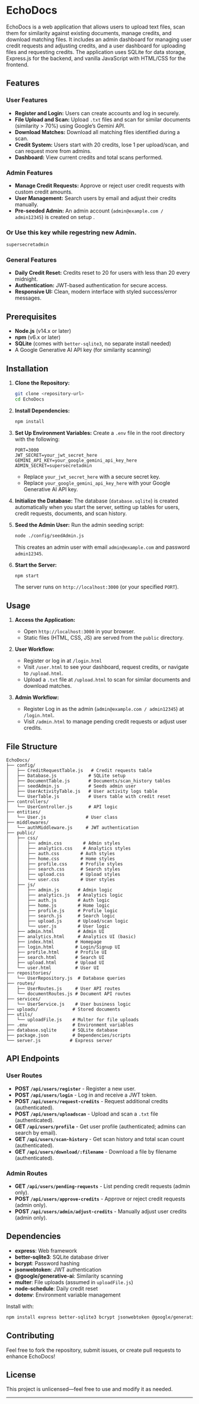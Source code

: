 # EchoDocs

EchoDocs is a web application that allows users to upload text files, scan them for similarity against existing documents, manage credits, and download matching files. It includes an admin dashboard for managing user credit requests and adjusting credits, and a user dashboard for uploading files and requesting credits. The application uses SQLite for data storage, Express.js for the backend, and vanilla JavaScript with HTML/CSS for the frontend.

## Features

### User Features
- **Register and Login:** Users can create accounts and log in securely.
- **File Upload and Scan:** Upload `.txt` files and scan for similar documents (similarity > 70%) using Google’s Gemini API.
- **Download Matches:** Download all matching files identified during a scan.
- **Credit System:** Users start with 20 credits, lose 1 per upload/scan, and can request more from admins.
- **Dashboard:** View current credits and total scans performed.

### Admin Features
- **Manage Credit Requests:** Approve or reject user credit requests with custom credit amounts.
- **User Management:** Search users by email and adjust their credits manually.
- **Pre-seeded Admin:** An admin account (`admin@example.com / admin12345`) is created on setup .

### Or Use this  key  while regestring new Admin.
   ```bash
   supersecretadmin
   ```

### General Features
- **Daily Credit Reset:** Credits reset to 20 for users with less than 20 every midnight.
- **Authentication:** JWT-based authentication for secure access.
- **Responsive UI:** Clean, modern interface with styled success/error messages.

## Prerequisites

- **Node.js** (v14.x or later)
- **npm** (v6.x or later)
- **SQLite** (comes with `better-sqlite3`, no separate install needed)
- A Google Generative AI API key (for similarity scanning)

## Installation

1. **Clone the Repository:**
   ```bash
   git clone <repository-url>
   cd EchoDocs
   ```

2. **Install Dependencies:**
   ```bash
   npm install
   ```

3. **Set Up Environment Variables:**
   Create a `.env` file in the root directory with the following:
   ```plaintext
   PORT=3000
   JWT_SECRET=your_jwt_secret_here
   GEMINI_API_KEY=your_google_gemini_api_key_here
   ADMIN_SECRET=supersecretadmin
   ```
   - Replace `your_jwt_secret_here` with a secure secret key.
   - Replace `your_google_gemini_api_key_here` with your Google Generative AI API key.

4. **Initialize the Database:**
   The database (`database.sqlite`) is created automatically when you start the server, setting up tables for users, credit requests, documents, and scan history.

5. **Seed the Admin User:**
   Run the admin seeding script:
   ```bash
   node ./config/seedAdmin.js
   ```
   This creates an admin user with email `admin@example.com` and password `admin12345`.

6. **Start the Server:**
   ```bash
   npm start
   ```
   The server runs on `http://localhost:3000` (or your specified `PORT`).

## Usage

1. **Access the Application:**
   - Open `http://localhost:3000` in your browser.
   - Static files (HTML, CSS, JS) are served from the `public` directory.

2. **User Workflow:**
   - Register or log in at `/login.html` 
   - Visit `/user.html` to see your dashboard, request credits, or navigate to `/upload.html`.
   - Upload a `.txt` file at `/upload.html` to scan for similar documents and download matches.

3. **Admin Workflow:**
   -   Register Log in as the admin (`admin@example.com / admin12345`) at `/login.html`.
   - Visit `/admin.html` to manage pending credit requests or adjust user credits.

## File Structure

```
EchoDocs/
├── config/
│   ├── CreditRequestTable.js   # Credit requests table
│   ├── Database.js            # SQLite setup
│   ├── DocumentTable.js       # Documents/scan_history tables
│   ├── seedAdmin.js           # Seeds admin user
│   ├── UserActivityTable.js   # User activity logs table
│   └── UserTable.js           # Users table with credit reset
├── controllers/
│   └── UserController.js      # API logic
├── entities/
│   └── User.js               # User class
├── middlewares/
│   └── authMiddleware.js     # JWT authentication
├── public/
│   ├── css/
│   │   ├── admin.css        # Admin styles
│   │   ├── analytics.css    # Analytics styles
│   │   ├── auth.css        # Auth styles
│   │   ├── home.css        # Home styles
│   │   ├── profile.css     # Profile styles
│   │   ├── search.css      # Search styles
│   │   ├── upload.css      # Upload styles
│   │   └── user.css        # User styles
│   ├── js/
│   │   ├── admin.js       # Admin logic
│   │   ├── analytics.js   # Analytics logic
│   │   ├── auth.js        # Auth logic
│   │   ├── home.js        # Home logic
│   │   ├── profile.js     # Profile logic
│   │   ├── search.js      # Search logic
│   │   ├── upload.js      # Upload/scan logic
│   │   └── user.js        # User logic
│   ├── admin.html         # Admin UI
│   ├── analytics.html     # Analytics UI (basic)
│   ├── index.html        # Homepage
│   ├── login.html        # Login/Signup UI
│   ├── profile.html      # Profile UI
│   ├── search.html       # Search UI
│   ├── upload.html       # Upload UI
│   └── user.html         # User UI
├── repositories/
│   └── UserRepository.js  # Database queries
├── routes/
│   ├── UserRoutes.js     # User API routes
│   └── documentRoutes.js # Document API routes
├── services/
│   └── UserService.js    # User business logic
├── uploads/             # Stored documents
├── utils/
│   └── uploadFile.js    # Multer for file uploads
├── .env                 # Environment variables
├── database.sqlite      # SQLite database
├── package.json         # Dependencies/scripts
└── server.js           # Express server
```

## API Endpoints

### User Routes
- **POST `/api/users/register`** - Register a new user.
- **POST `/api/users/login`** - Log in and receive a JWT token.
- **POST `/api/users/request-credits`** - Request additional credits (authenticated).
- **POST `/api/users/uploadscan`** - Upload and scan a `.txt` file (authenticated).
- **GET `/api/users/profile`** - Get user profile (authenticated; admins can search by email).
- **GET `/api/users/scan-history`** - Get scan history and total scan count (authenticated).
- **GET `/api/users/download/:filename`** - Download a file by filename (authenticated).

### Admin Routes
- **GET `/api/users/pending-requests`** - List pending credit requests (admin only).
- **POST `/api/users/approve-credits`** - Approve or reject credit requests (admin only).
- **POST `/api/users/admin/adjust-credits`** - Manually adjust user credits (admin only).

## Dependencies

- **express**: Web framework
- **better-sqlite3**: SQLite database driver
- **bcrypt**: Password hashing
- **jsonwebtoken**: JWT authentication
- **@google/generative-ai**: Similarity scanning
- **multer**: File uploads (assumed in `uploadFile.js`)
- **node-schedule**: Daily credit reset
- **dotenv**: Environment variable management

Install with:
```bash
npm install express better-sqlite3 bcrypt jsonwebtoken @google/generative-ai multer node-schedule dotenv
```


## Contributing

Feel free to fork the repository, submit issues, or create pull requests to enhance EchoDocs!

## License

This project is unlicensed—feel free to use and modify it as needed.

---

